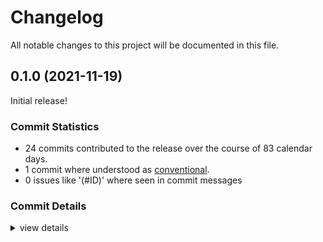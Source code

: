 # Changelog

All notable changes to this project will be documented in this file.

## 0.1.0 (2021-11-19)

Initial release!

### Commit Statistics

<csr-read-only-do-not-edit/>

 - 24 commits contributed to the release over the course of 83 calendar days.
 - 1 commit where understood as [conventional](https://www.conventionalcommits.org).
 - 0 issues like '(#ID)' where seen in commit messages

### Commit Details

<csr-read-only-do-not-edit/>

<details><summary>view details</summary>

 * **Uncategorized**
    - Release freelist v0.1.0, rutter_layout v0.1.0, narui_core v0.1.0, narui_macros v0.1.0, narui_widgets v0.1.0, narui v0.1.0 ([`5b90685`](https://github.comgit//apertus-open-source-cinema/narui/commit/5b9068543940621cf046f0dbd8d84cad0b9bfa3d))
    - Release freelist v0.1.0, rutter_layout v0.1.0, narui_core v0.1.0, narui_macros v0.1.0, narui_widgets v0.1.0, narui v0.1.0 ([`974b403`](https://github.comgit//apertus-open-source-cinema/narui/commit/974b40366ec6bcd43a6c32883f117b7ca45753d8))
    - Release freelist v0.1.0, rutter_layout v0.1.0, narui_core v0.1.0, narui_macros v0.1.0, narui_widgets v0.1.0, narui v0.1.0 ([`86eb164`](https://github.comgit//apertus-open-source-cinema/narui/commit/86eb1640fe543d25e0e8842181aac6e9b392fe63))
    - use best device for our requirements ([`deb6ae7`](https://github.comgit//apertus-open-source-cinema/narui/commit/deb6ae780b4a97258f4dc521d7280b7baff33090))
    - add metadata to Cargo.toml files ([`23cb406`](https://github.comgit//apertus-open-source-cinema/narui/commit/23cb406809d31613caa3457eaa983e81b349eab6))
    - Implement subpasses ([`a60d2d6`](https://github.comgit//apertus-open-source-cinema/narui/commit/a60d2d66b18ce49a05ec3e6491592f04de2e6e39))
    - update and cleanup deps ([`0f08af9`](https://github.comgit//apertus-open-source-cinema/narui/commit/0f08af9ca7e7a5f67eea20549b8a5322770fc30e))
    - refactoring ([`16f0955`](https://github.comgit//apertus-open-source-cinema/narui/commit/16f0955fc104936fc29627c6bb29567e73ebe664))
    - widget updates ([`cfa94f4`](https://github.comgit//apertus-open-source-cinema/narui/commit/cfa94f4f1694d2d78b2aa1d0494fb7da07744915))
    - Add support for clipping ([`c8867dd`](https://github.comgit//apertus-open-source-cinema/narui/commit/c8867dd0bce4633ab487b2125c00d8d16d2521cb))
    - fmt + clippy ([`6b78ddb`](https://github.comgit//apertus-open-source-cinema/narui/commit/6b78ddb7ceb337c4e6c1481fccbbcbc900878307))
    - rework VecWithHoles into FreeList, Layouter without Keys ([`afea828`](https://github.comgit//apertus-open-source-cinema/narui/commit/afea828b4e90a404cd1041a3f801d4b2a0ee6bfa))
    - implement depth testing, rework stack ([`5eba0e0`](https://github.comgit//apertus-open-source-cinema/narui/commit/5eba0e08724975a5a6525c3c6183553a697df2a2))
    - cargo clippy & cargo fmt ([`cf6fbbf`](https://github.comgit//apertus-open-source-cinema/narui/commit/cf6fbbf906beccd8ec9c3cd63c082c27897af4be))
    - add & sort members ([`5f1d96c`](https://github.comgit//apertus-open-source-cinema/narui/commit/5f1d96c4473e3338b11d91a20f54248c6d1f09ef))
    - rutter_layout: improve erors ([`d2a18d6`](https://github.comgit//apertus-open-source-cinema/narui/commit/d2a18d6e4e4ecf2ecf09e094207893fa93064f5a))
    - store RenderObject beside dyn Layout ([`1bde37d`](https://github.comgit//apertus-open-source-cinema/narui/commit/1bde37d5ee6aa542d2af490d8d5f51d2c383644a))
    - fix layouter ([`e7c356e`](https://github.comgit//apertus-open-source-cinema/narui/commit/e7c356ed64e36a0021e6d9bb4a23466cb2ae6b1b))
    - clippy v2 ([`a8b3e53`](https://github.comgit//apertus-open-source-cinema/narui/commit/a8b3e53cf3b67329743325b003a423cdb71f4ebc))
    - optimize keys ([`8972a69`](https://github.comgit//apertus-open-source-cinema/narui/commit/8972a69de77ed7837d849c7c029910eab3486c56))
    - improve partial relayout ([`2bf62e3`](https://github.comgit//apertus-open-source-cinema/narui/commit/2bf62e30b15ff102e1679dd3fa1c533ca2e09d01))
    - continue integration, first simple widgets are working ([`cf4d8da`](https://github.comgit//apertus-open-source-cinema/narui/commit/cf4d8dae7f1c558d495ca03c62e1054a7163f0d3))
    - start narui integration ([`dae0dbc`](https://github.comgit//apertus-open-source-cinema/narui/commit/dae0dbcdb62e2000c400fb4f7733b6b68b2672b4))
    - add start of flutter style layout ([`60b3d10`](https://github.comgit//apertus-open-source-cinema/narui/commit/60b3d1021f474929afd11590bcef8243248141dc))
</details>

